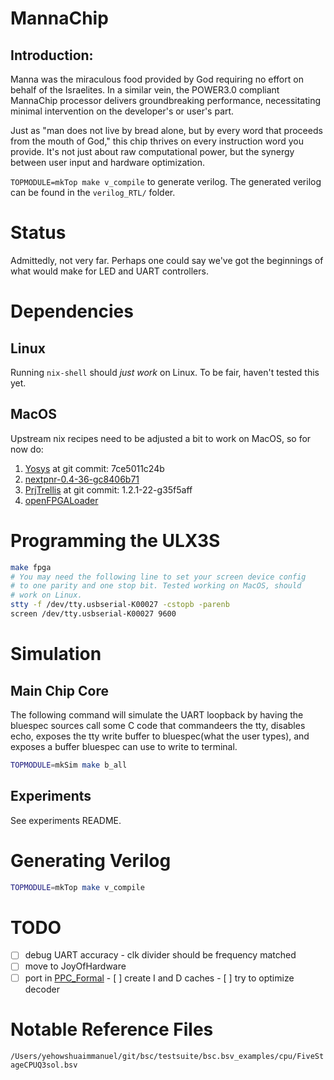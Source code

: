 # MannaChip

## Introduction:
Manna was the miraculous food provided by God requiring no effort on behalf of the Israelites. In a similar vein, the POWER3.0 compliant MannaChip 
processor delivers groundbreaking performance, necessitating minimal intervention on the developer's or user's part.

Just as "man does not live by bread alone, but by every word that proceeds from the mouth of God," this chip thrives on every instruction word you provide. It's not just about raw computational power, but the synergy between user input and hardware optimization.

``TOPMODULE=mkTop make v_compile`` to generate verilog. The generated verilog can
be found in the ``verilog_RTL/`` folder.

# Status
Admittedly, not very far. Perhaps one could say we've got the beginnings 
of what would make for LED and UART controllers.

# Dependencies
## Linux
Running `nix-shell` should *just work* on Linux. To be fair, haven't
tested this yet.

## MacOS
Upstream nix recipes need to be adjusted a bit to work on MacOS, so
for now do:
1. [Yosys](https://github.com/YosysHQ/yosys) at git commit: 7ce5011c24b
2. [nextpnr-0.4-36-gc8406b71](https://github.com/YosysHQ/nextpnr)
3. [PrjTrellis](https://github.com/YosysHQ/prjtrellis) at git commit: 1.2.1-22-g35f5aff
4. [openFPGALoader](https://github.com/trabucayre/openFPGALoader)

# Programming the ULX3S
```bash
make fpga
# You may need the following line to set your screen device config
# to one parity and one stop bit. Tested working on MacOS, should
# work on Linux.
stty -f /dev/tty.usbserial-K00027 -cstopb -parenb
screen /dev/tty.usbserial-K00027 9600
```

# Simulation
## Main Chip Core
The following command will simulate the UART loopback
by having the bluespec sources call some C code that
commandeers the tty, disables echo, exposes the tty write
buffer to bluespec(what the user types), and exposes
a buffer bluespec can use to write to terminal.

```bash
TOPMODULE=mkSim make b_all
```

## Experiments
See experiments README.

# Generating Verilog
```bash
TOPMODULE=mkTop make v_compile
```

# TODO
 - [ ] debug UART accuracy
       - clk divider should be frequency matched
 - [ ] move to JoyOfHardware
 - [ ] port in [PPC_Formal](https://github.com/JoyOfHardware/PPC_Formal)
       - [ ] create I and D caches
       - [ ] try to optimize decoder

# Notable Reference Files
``/Users/yehowshuaimmanuel/git/bsc/testsuite/bsc.bsv_examples/cpu/FiveStageCPUQ3sol.bsv``